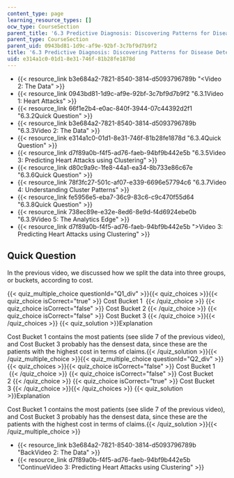 ```yaml
---
content_type: page
learning_resource_types: []
ocw_type: CourseSection
parent_title: '6.3 Predictive Diagnosis: Discovering Patterns for Disease Detection '
parent_type: CourseSection
parent_uid: 0943bd81-1d9c-af9e-92bf-3c7bf9d7b9f2
title: '6.3 Predictive Diagnosis: Discovering Patterns for Disease Detection '
uid: e314a1c0-01d1-8e31-746f-81b28fe1878d
---
```


*   {{< resource_link b3e684a2-7821-8540-3814-d5093796789b "\<Video 2: The Data" >}}
*   {{< resource_link 0943bd81-1d9c-af9e-92bf-3c7bf9d7b9f2 "6.3.1Video 1: Heart Attacks" >}}
*   {{< resource_link 66f1e2b4-e0ac-840f-3944-07c44392d2f1 "6.3.2Quick Question" >}}
*   {{< resource_link b3e684a2-7821-8540-3814-d5093796789b "6.3.3Video 2: The Data" >}}
*   {{< resource_link e314a1c0-01d1-8e31-746f-81b28fe1878d "6.3.4Quick Question" >}}
*   {{< resource_link d7f89a0b-f4f5-ad76-faeb-94bf9b442e5b "6.3.5Video 3: Predicting Heart Attacks using Clustering" >}}
*   {{< resource_link d80c9a9c-1fe8-44a1-ea34-8b733e86c67e "6.3.6Quick Question" >}}
*   {{< resource_link 78f3fc27-501c-af07-e339-6696e57794c6 "6.3.7Video 4: Understanding Cluster Patterns" >}}
*   {{< resource_link fe5956e5-eba7-36c9-83c6-c9c470f55d64 "6.3.8Quick Question" >}}
*   {{< resource_link 738ec89e-e32e-8ed6-8e9d-f4d6924ebe0b "6.3.9Video 5: The Analytics Edge" >}}
*   {{< resource_link d7f89a0b-f4f5-ad76-faeb-94bf9b442e5b "\>Video 3: Predicting Heart Attacks using Clustering" >}}

Quick Question
--------------

In the previous video, we discussed how we split the data into three groups, or buckets, according to cost.

{{< quiz_multiple_choice questionId="Q1_div" >}}{{< quiz_choices >}}{{< quiz_choice isCorrect="true" >}}&nbsp;Cost Bucket 1 &nbsp;{{< /quiz_choice >}}
{{< quiz_choice isCorrect="false" >}}&nbsp;Cost Bucket 2&nbsp;{{< /quiz_choice >}}
{{< quiz_choice isCorrect="false" >}}&nbsp;Cost Bucket 3&nbsp;{{< /quiz_choice >}}{{< /quiz_choices >}}
{{< quiz_solution >}}Explanation

Cost Bucket 1 contains the most patients (see slide 7 of the previous video), and Cost Bucket 3 probably has the densest data, since these are the patients with the highest cost in terms of claims.{{< /quiz_solution >}}{{< /quiz_multiple_choice >}}{{< quiz_multiple_choice questionId="Q2_div" >}}{{< quiz_choices >}}{{< quiz_choice isCorrect="false" >}}&nbsp;Cost Bucket 1 &nbsp;{{< /quiz_choice >}}
{{< quiz_choice isCorrect="false" >}}&nbsp;Cost Bucket 2&nbsp;{{< /quiz_choice >}}
{{< quiz_choice isCorrect="true" >}}&nbsp;Cost Bucket 3&nbsp;{{< /quiz_choice >}}{{< /quiz_choices >}}
{{< quiz_solution >}}Explanation

Cost Bucket 1 contains the most patients (see slide 7 of the previous video), and Cost Bucket 3 probably has the densest data, since these are the patients with the highest cost in terms of claims.{{< /quiz_solution >}}{{< /quiz_multiple_choice >}}

*   {{< resource_link b3e684a2-7821-8540-3814-d5093796789b "BackVideo 2: The Data" >}}
*   {{< resource_link d7f89a0b-f4f5-ad76-faeb-94bf9b442e5b "ContinueVideo 3: Predicting Heart Attacks using Clustering" >}}